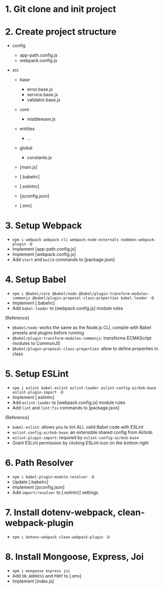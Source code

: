 # 1. Git clone and init project
# 2. Create project structure
  - config
    - app-path.config.js
    - webpack.config.js

  - src
    - base
      - error.base.js
      - service.base.js
      - validator.base.js

    - core
      - middleware.js

    - entities
      - ...

    - global
      - constants.js

    - [main.js]
    - [.babelrc]
    - [.eslintrc]
    - [jsconfig.json]
    - [.env]

# 3. Setup Webpack
  - `npm i webpack webpack-cli webpack-node-externals nodemon-webpack-plugin -D`
  - Implement [app-path.config.js]
  - Implement [webpack.config.js]
  - Add `start` and `build` commands to [package.json]

# 4. Setup Babel
  - `npm i @babel/core @babel/node @babel/plugin-transform-modules-commonjs @babel/plugin-proposal-class-properties babel-loader -D`
  - Implement [.babelrc]
  - Add `babel-loader` to [webpack.config.js] module rules

  [Reference]
  - `@babel/node`: works the same as the Node.js CLI, compile with Babel presets and plugins before running
  - `@babel/plugin-transform-modules-commonjs`:  transforms ECMAScript modules to CommonJS
  - `@babel/plugin-proposal-class-properties`: allow to define properties in class

# 5. Setup ESLint
  - `npm i eslint babel-eslint eslint-loader eslint-config-airbnb-base eslint-plugin-import -D`
  - Implement [.eslintrc]
  - Add `eslint-loader` to [webpack.config.js] module rules
  - Add `lint` and `lint:fix` commands to [package.json]

  [Reference]
  - `babel-eslint`: allows you to lint ALL valid Babel code with ESLint
  - `eslint-config-airbnb-base`: an extensible shared config from Airbnb.
  - `eslint-plugin-import`: required by `eslint-config-airbnb-base`
  - Grant ESLint permission by clicking ESLint icon on the bottom right

# 6. Path Resolver
  - `npm i babel-plugin-module-resolver -D`
  - Update [.babelrc]
  - Implement [jsconfig.json]
  - Add `import/resolver` to [.eslintrc] settings

# 7. Install dotenv-webpack, clean-webpack-plugin
  - `npm i dotenv-webpack clean-webpack-plugin -D`

# 8. Install Mongoose, Express, Joi
  - `npm i mongoose express joi`
  - Add `DB_ADDRESS` and `PORT` to [.env]
  - Implement [index.js]